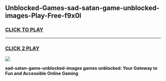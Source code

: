 
## Unblocked-Games-sad-satan-game-unblocked-images-Play-Free-f9x0l
<h3>
<a href="https://premium76.site?title=sad-satan-game-unblocked-images&ref=18A">CLICK TO PLAY</a></h3>
<hr>

<h3>
<a href="https://premium76.site?title=sad-satan-game-unblocked-images&ref=18A">CLICK 2 PLAY</a>
  
</h3>

<a href="https://premium76.site?title=sad-satan-game-unblocked-images&ref=18A"><img src="https://clearcache.store/games.png"></a>


**sad-satan-game-unblocked-images games unblocked: Your Gateway to Fun and Accessible Online Gaming**
